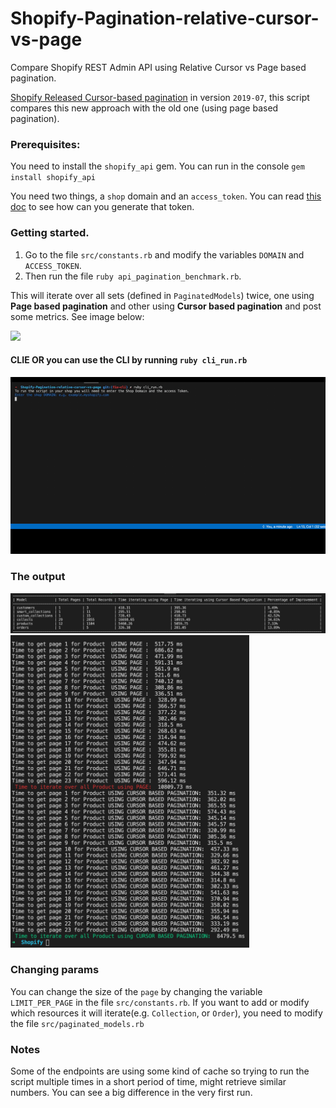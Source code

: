 # Shopify-Pagination-relative-cursor-vs-page
Compare Shopify REST Admin API using Relative Cursor vs Page based pagination. 

[Shopify Released Cursor-based pagination](https://shopify.dev/tutorials/make-paginated-requests-to-rest-admin-api) in version `2019-07`, this script compares this new approach with the old one (using page based pagination).

### Prerequisites: 
You need to install the `shopify_api` gem. You can run in the console `gem install shopify_api`

You need two things, a `shop` domain and an `access_token`. You can read [this doc](https://github.com/Shopify/shopify_api#3-requesting-access-from-a-shop) to see how can you generate that token. 

### Getting started.

1) Go to the file `src/constants.rb` and modify the variables `DOMAIN` and `ACCESS_TOKEN`.
2) Then run the file `ruby api_pagination_benchmark.rb`.


This will iterate over all sets (defined in `PaginatedModels`) twice, one using **Page based pagination** and other using **Cursor based pagination** and post some metrics. See image below:

<img src="https://github.com/ignacio-chiazzo/Shopify-Pagination-relative-cursor-vs-page/blob/master/images/in.gif?raw=true">


#### CLIE **OR you can use the CLI** by running `ruby cli_run.rb`

<img src="https://github.com/ignacio-chiazzo/Shopify-Pagination-relative-cursor-vs-page/blob/master/images/Final.gif?raw=true">

### The output

<img src="https://github.com/ignacio-chiazzo/Shopify-Pagination-relative-cursor-vs-page/blob/master/images/Table Metricsv2.png?raw=true">

<img src="https://github.com/ignacio-chiazzo/Shopify-Pagination-relative-cursor-vs-page/blob/master/images/cursor_based_pagination_vs_page_based_pagination.png?raw=true" height="500">



### Changing params

You can change the size of the `page` by changing the variable `LIMIT_PER_PAGE` in the file `src/constants.rb`. If you want to add or modify which resources it will iterate(e.g. `Collection`, or `Order`), you need to modify the file `src/paginated_models.rb`

### Notes

Some of the endpoints are using some kind of cache so trying to run the script multiple times in a short period of time, might retrieve similar numbers. You can see a big difference in the very first run.

